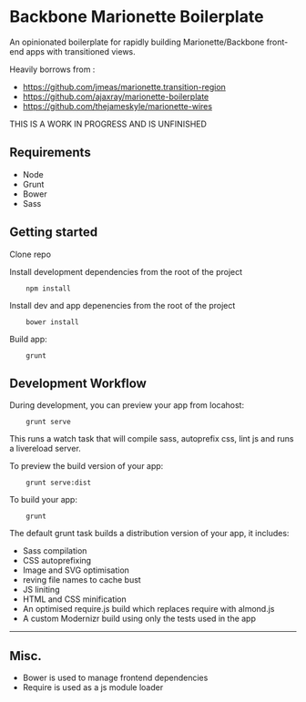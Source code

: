 Backbone Marionette Boilerplate
===============================

An opinionated boilerplate for rapidly building Marionette/Backbone front-end apps with transitioned views.

Heavily borrows from :

* https://github.com/jmeas/marionette.transition-region
* https://github.com/ajaxray/marionette-boilerplate
* https://github.com/thejameskyle/marionette-wires

THIS IS A WORK IN PROGRESS AND IS UNFINISHED

## Requirements

* Node
* Grunt
* Bower
* Sass

## Getting started

Clone repo

Install development dependencies from the root of the project

        npm install


Install dev and app depenencies from the root of the project

        bower install


Build app:

        grunt

## Development Workflow

During development, you can preview your app from locahost:

        grunt serve


This runs a watch task that will compile sass, autoprefix css, lint js and runs a livereload server.

To preview the build version of your app:

        grunt serve:dist


To build your app:

        grunt


The default grunt task builds a distribution version of your app, it includes:

* Sass compilation
* CSS autoprefixing
* Image and SVG optimisation
* reving file names to cache bust
* JS liniting
* HTML and CSS minification
* An optimised require.js build which replaces require with almond.js
* A custom Modernizr build using only the tests used in the app

* * *

## Misc.

* Bower is used to manage frontend dependencies
* Require is used as a js module loader

